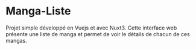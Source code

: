 # Manga-Liste
Projet simple développé en Vuejs et avec Nuxt3. Cette interface web présente une liste de manga et permet de voir le détails de chacun de ces mangas.
